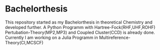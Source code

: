 # Bachelorthesis
This repository started as my Bachelorthesis in theoretical Chemistry and developed further.
A Python Programm with Hartree-Fock(RHF,UHF,ROHF) Pertubation-Theory(MP2,MP3) and Coupled Cluster(CCD) is already done.
Currently I am working on a Julia Programm in Multireference-Theory(CI,MCSCF)
